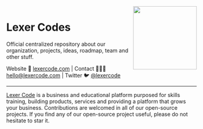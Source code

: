 <img align=right width="168" src="https://github.com/lexercode/.github/blob/main/lexer-code.png">


<h1>Lexer Codes</h1>

<p>Official centralized repository about our organization, projects, ideas, roadmap, team and other stuff.</p>

<p>Website 🚀 <a href="https://lexercode.com">lexercode.com</a> | Contact 👨🏻‍💻 <a href="mailto:hello@lexercode.com">hello@lexercode.com</a> | Twitter 🐦 <a href="https://twitter.com/lexercode">@lexercode</a></p>

-----

[Lexer Code](https://lexercode.com) is a business and educational platform purposed for skills training, building products, services and providing a platform that grows your business. Contributions are welcomed in all of our open-source projects. If you find any of our open-source project useful, please do not hesitate to star it.
